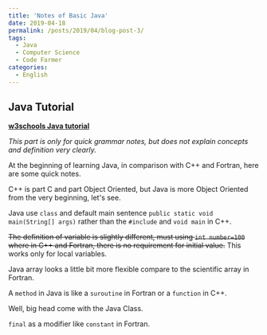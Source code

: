 ```yaml
---
title: 'Notes of Basic Java'
date: 2019-04-18
permalink: /posts/2019/04/blog-post-3/
tags:
  - Java
  - Computer Science
  - Code Farmer
categories:
  - English
---
```


## Java Tutorial

**[w3schools Java tutorial](https://www.w3schools.com/java)**

*This part is only for quick grammar notes, but does not explain concepts and definition very clearly.*

At the beginning of learning Java, in comparison with C++ and Fortran, here are some quick notes.

C++ is part C and part Object Oriented, but Java is more Object Oriented from the very beginning, let's see.

Java use `class` and default main sentence `public static void main(String[] args)` rather than the `#include` and `void main` in C++.

<del>The definition of variable is slightly different, must using `int number=100` where in C++ and Fortran, there is no requirement for initial value.</del> This works only for local variables.

Java array looks a little bit more flexible compare to the scientific array in Fortran.

A `method` in Java is like a `suroutine` in Fortran or a `function` in C++.

Well, big head come with the Java Class.

`final` as a modifier like `constant` in Fortran.